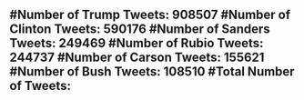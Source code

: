 #Number of Trump Tweets: 908507
#Number of Clinton Tweets: 590176
#Number of Sanders Tweets: 249469
#Number of Rubio Tweets: 244737
#Number of Carson Tweets: 155621
#Number of Bush Tweets: 108510
#Total Number of Tweets:  
---
